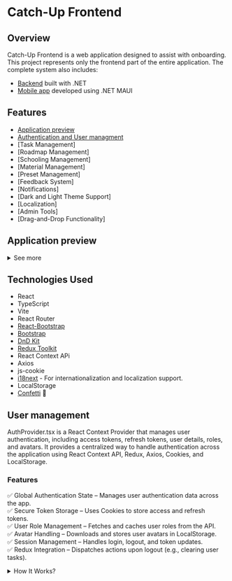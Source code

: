 # Catch-Up Frontend

## Overview

Catch-Up Frontend is a web application designed to assist with onboarding. This project represents only the frontend part of the entire application.
The complete system also includes:

- [Backend](https://github.com/InterfectoremCubiculum/catch_up_Backend) built with .NET
- [Mobile app](https://github.com/InterfectoremCubiculum/catch_up_Mobile) developed using .NET MAUI
  

## Features
- [Application preview](#Application_preview)
- [Authentication and User managment](#User_management)
- [Task Management]
- [Roadmap Management]
- [Schooling Management]
- [Material Management]
- [Preset Management]
- [Feedback System]
- [Notifications]
- [Dark and Light Theme Support]
- [Localization]
- [Admin Tools]
- [Drag-and-Drop Functionality]

## Application preview
<details>
<summary>See more</summary>

</details>



## Technologies Used

- React
- TypeScript
- Vite
- React Router
- [React-Bootstrap](https://react-bootstrap.netlify.app/)
- [Bootstrap](https://getbootstrap.com/)
- [DnD Kit](https://dndkit.com/)
- [Redux Toolkit](https://redux-toolkit.js.org/)
- React Context APi
- Axios
- js-cookie
- [i18next](https://www.i18next.com/) - For internationalization and localization support.
- LocalStorage
- [Confetti](https://www.npmjs.com/package/react-confetti) 🎉


## User management
AuthProvider.tsx is a React Context Provider that manages user authentication, including access tokens, refresh tokens, user details, roles, and avatars. It provides a centralized way to handle authentication across the application using React Context API, Redux, Axios, Cookies, and LocalStorage.

### Features
✅ Global Authentication State – Manages user authentication data across the app.\
✅ Secure Token Storage – Uses Cookies to store access and refresh tokens.\
✅ User Role Management – Fetches and caches user roles from the API.\
✅ Avatar Handling – Downloads and stores user avatars in LocalStorage.\
✅ Session Management – Handles login, logout, and token updates.\
✅ Redux Integration – Dispatches actions upon logout (e.g., clearing user tasks).

<details>
<summary>How It Works?</summary>

#### Initializing Authentication State
On component mount, retrieves:
- accessToken & refreshToken from Cookies.
- user data from Cookies.
- avatar from LocalStorage.
```tsx
const [accessToken, setAccessToken_] = useState<string | null>(Cookies.get('accessToken') || null);
const [refreshToken, setRefreshToken_] = useState<string | null>(Cookies.get('refreshToken') || null);
const [user, setUser_] = useState<User | null>(() => {
    const storedUser = Cookies.get('user');
    return storedUser ? JSON.parse(storedUser) : null;
});
const [avatar, setAvatar] = useState<string | null>(loadStoredAvatar());
```
#### Managing Authentication Tokens
- Set Access Token: Stores token in Cookies when a user logs in.
- Set Refresh Token: Stores refresh token for session persistence.
- Remove Tokens on Logout: Deletes them from Cookies.
```tsx
    const setAccessToken = (newToken: string | null) => {
        setAccessToken_(newToken);
        if (newToken) {
            Cookies.set('accessToken', newToken, {
                path: '/',
                secure: true
            });
        } else {
            Cookies.remove('accessToken');
        }
    };
```
#### Managing User Data
- Saves user details in Cookies on login.
- Removes user data on logout.
- Fetches and stores user avatars using LocalStorage.
```tsx
   const setUser = (newUser: User | null) => {
        if (newUser) {
            const { ...userToStore } = newUser;
            Cookies.set('user', JSON.stringify(userToStore), {
                path: '/',
                secure: true
            });
            setUser_(userToStore);
            if (userToStore.avatarId) {
                fetchAndStoreAvatar(userToStore.avatarId);
            }
        } else {
            Cookies.remove('user');
            localStorage.removeItem('userAvatar');
            setAvatar(null);
            setUser_(null);
        }
    };
```
#### User Role Management
Fetches the user role from API and caches it to avoid redundant requests.
```tsx
  const getRole = async (userId: string): Promise<string> => {
        if (!userId) { throw new Error("Invalid userId");}
        try {
            const response = await axiosInstance.get(`User/GetRole/${userId}`);
            const role = response.data || "User";

            setRoleCache(role);
            return role;
        } catch (error) {  throw new Error("Failed to fetch user role");}
    };
```
#### Logout Functionality
- Clears all authentication-related data, including Redux state.
```tsx
const logout = () => {
    setAccessToken(null);
    setRefreshToken(null);
    setUser(null);
    setRoleCache("");
    localStorage.removeItem('userAvatar');
    dispatch(clearTasks());
};
```
#### Usage
Wrapping the App with AuthProvider
- Include AuthProvider in the root component (main.tsx) to provide authentication context across the app.
```tsx
<AuthProvider>
    <App />
</AuthProvider>
```
</details>

